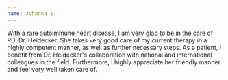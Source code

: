```yaml
---
name: Johanna S. 
---
```


With a rare autoimmune heart disease, I am very glad to be in the care of PD. Dr. Heidecker. She takes very good care of my current therapy in a highly competent manner, as well as further necessary steps. As a patient, I benefit from Dr. Heidecker's collaboration with national and international colleagues in the field. Furthermore, I highly appreciate her friendly manner and feel very well taken care of.
